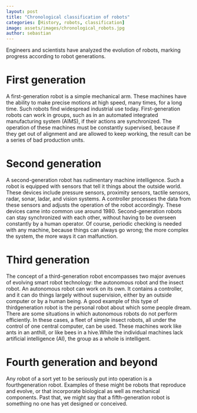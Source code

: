 ```yaml
---
layout: post
title: "Chronological classification of robots"
categories: [History, robots, classification]
image: assets/images/chronological_robots.jpg
author: sebastian
---
```


Engineers and scientists have analyzed the evolution of robots, marking progress according to robot generations.

# First generation

A first-generation robot is a simple mechanical arm. These machines have the ability to make precise motions at high speed, many times, for a long time. Such robots find widespread industrial use today. First-generation robots can work in groups, such as in an automated integrated manufacturing system (AIMS), if their actions are synchronized. The operation of these machines must be constantly supervised, because if they get out of alignment and are allowed to keep working, the result can be a series of bad production units.

# Second generation

A second-generation robot has rudimentary machine intelligence. Such a robot is equipped with sensors that tell it things about the outside world. These devices include pressure sensors, proximity sensors, tactile sensors, radar, sonar, ladar, and vision systems. A controller processes the data from these sensors and adjusts the operation of the robot accordingly. These devices came into common use around 1980. Second-generation robots can stay synchronized with each other, without having to be overseen constantly by a human operator. Of course, periodic checking is needed with any machine, because things can always go wrong; the more complex the system, the more ways it can malfunction.

# Third generation

The concept of a third-generation robot encompasses two major avenues of evolving smart robot technology: the autonomous robot and the insect robot. An autonomous robot can work on its own. It contains a controller, and it can do things largely without supervision, either by an outside computer or by a human being. A good example of this type of thirdgeneration robot is the personal robot about which some people dream. There are some situations in which autonomous robots do not perform efficiently. In these cases, a fleet of simple insect robots, all under the control of one central computer, can be used. These machines work like ants in an anthill, or like bees in a hive.While the individual machines lack artificial intelligence (AI), the group as a whole is intelligent.

# Fourth generation and beyond

Any robot of a sort yet to be seriously put into operation is a fourthgeneration robot. Examples of these might be robots that reproduce and evolve, or that incorporate biological as well as mechanical components. Past that, we might say that a fifth-generation robot is something no one has yet designed or conceived.